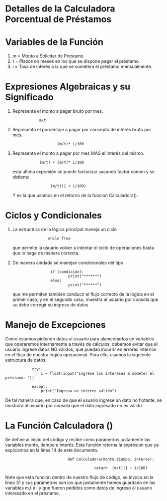# Detalles de la Calculadora Porcentual de Préstamos

# Variables de la Función
1)   m = Monto a Solicitar de Prestamo.
2)   t  = Plazos en meses en los que se dispone pagar el préstamo.
3)   i = Tasa de interés a la que se someterá el préstamo mensualmente.

# Expresiones Algebraicas y su Significado

1)  Representa el monto a pagar bruto por mes.

                    m/t 

2)  Representa el porcentaje a pagar por concepto de interés bruto por mes.

                            (m/t)* i/100

3)  Representa el monto a pagar por mes MAS el interés del mismo.

                    (m/t) + (m/t)* i/100

    esta ultima expresión se puede factorizar sacando factor común y se obtiene:

                         (m/t)(1 + i/100)
    Y es la que usamos en el retorno de la función Calculadora().


# Ciclos y Condicionales

1)  La estructura de la lógica principal maneja un ciclo

                        while True 

    que permite la usuario volver a intentar el ciclo de operaciones hasta que lo haga de manera correcta.

2) De manera anidada se manejan condicionales del tipo

                        if (condición):
                                print("******")
                        else:
                                print("******")

    que me permiten tambien conducir el flujo correcto de la lógica en el primer caso, y en el segundo caso, muestra al usuario por consola que su debe corregir su ingreso de datos



# Manejo de Excepciones

Como estamos pidiendo datos al usuario para alamcenarlos en variables que operaremos internamente a través de cálculos; debemos evitar que el usuario ingrese datos NO válidos, que puedan incurrir en errores internos en el flujo de nuestra lógica operacional. Para ello, usamos la siguiente estructura de datos:

                try:
                    i = float(input("Ingrese los intereses a someter el préstamo: "))

                except:
                    print("Ingresa un interes válido")

De tal manera que, en caso de que el usuario ingrese un dato no flotante, se mostrará al usuario por consola que el dato ingresado no es válido


# La Función Calculadora ()

Se define al inicio del código y recibe como parámetros justamente las variables monto, tiempo e interés. Esta función retorna la expresion que ya explicamos en la linea 14 de este documento.


                                def Calculadora(monto,tiempo, interes):

                                            return  (m/t)(1 + i/100)

Note que esta función dentro de nuestro flujo de código, se invoca en la linea 31 y sus parámetros son los que justamente hemos guardado en las variables m,t e i y que fueron pedidos como datos de ingreso al usuario interesado en el préstamo.